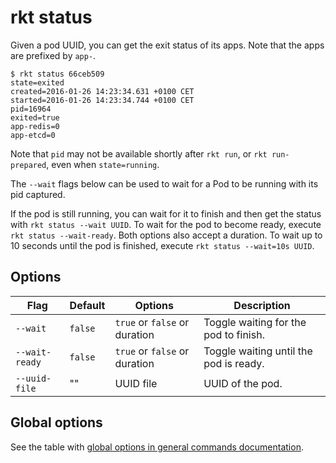 # rkt status

Given a pod UUID, you can get the exit status of its apps.
Note that the apps are prefixed by `app-`.

```
$ rkt status 66ceb509
state=exited
created=2016-01-26 14:23:34.631 +0100 CET
started=2016-01-26 14:23:34.744 +0100 CET
pid=16964
exited=true
app-redis=0
app-etcd=0
```

Note that `pid` may not be available shortly after `rkt run`, or `rkt run-prepared`, even when `state=running`.

The `--wait` flags below can be used to wait for a Pod to be running with its pid captured.

If the pod is still running, you can wait for it to finish and then get the status with `rkt status --wait UUID`.
To wait for the pod to become ready, execute `rkt status --wait-ready`.
Both options also accept a duration. To wait up to 10 seconds until the pod is finished, execute `rkt status --wait=10s UUID`.

## Options

| Flag | Default | Options | Description |
| --- | --- | --- | --- |
| `--wait` |  `false` | `true` or `false` or duration | Toggle waiting for the pod to finish. |
| `--wait-ready` |  `false` | `true` or `false` or duration | Toggle waiting until the pod is ready. |
| `--uuid-file` | "" | UUID file | UUID of the pod. |

## Global options

See the table with [global options in general commands documentation][global-options].


[global-options]: ../commands.md#global-options
